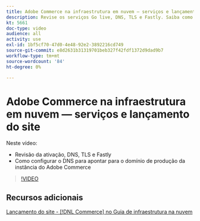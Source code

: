 ```yaml
---
title: Adobe Commerce na infraestrutura em nuvem — serviços e lançamento do site
description: Revise os serviços Go live, DNS, TLS e Fastly. Saiba como configurar o DNS para apontar para o domínio de produção da instância do Adobe Commerce.
kt: 5661
doc-type: video
audience: all
activity: use
exl-id: 1bf5cf70-47d0-4e48-92e2-3892216cd749
source-git-commit: e8d2631b31319701beb327f42fdf1372d9dad9b7
workflow-type: tm+mt
source-wordcount: '84'
ht-degree: 0%

---
```


# Adobe Commerce na infraestrutura em nuvem — serviços e lançamento do site

Neste vídeo:

- Revisão da ativação, DNS, TLS e Fastly
- Como configurar o DNS para apontar para o domínio de produção da instância do Adobe Commerce

>[!VIDEO](https://video.tv.adobe.com/v/35697?quality=12&learn=on)

## Recursos adicionais

[Lançamento do site - [!DNL Commerce] no Guia de infraestrutura na nuvem](https://experienceleague.adobe.com/docs/commerce-cloud-service/user-guide/launch/overview.html)
